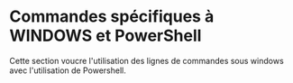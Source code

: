 # Commandes spécifiques à WINDOWS et PowerShell

Cette section voucre l'utilisation des lignes de commandes sous windows avec l'utilisation de Powershell.
